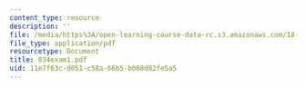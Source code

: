 ```yaml
---
content_type: resource
description: ''
file: /media/https%3A/open-learning-course-data-rc.s3.amazonaws.com/18-034-honors-differential-equations-spring-2004/11e7f63cd051c58a66b5b068d82fe5a5_034exam1.pdf
file_type: application/pdf
resourcetype: Document
title: 034exam1.pdf
uid: 11e7f63c-d051-c58a-66b5-b068d82fe5a5
---
```

